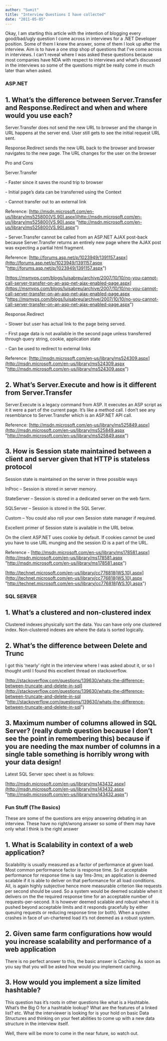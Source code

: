 ```yaml
---
author: "Sumit"
title: "Interview Questions I have collected"
date: "2011-05-05"
---
```


Okay, I am starting this article with the intention of blogging every good/bad/ugly question I come across in interviews for a .NET Developer position. Some of them I knew the answer, some of them I look up after the interview. Aim is to have a one stop shop of questions that I’ve come across in interviews. I can’t reveal where I was asked these questions because most companies have NDA with respect to interviews and what’s discussed in the interviews so some of the questions might be really come in much later than when asked.

### ASP.NET

## 1\. What’s the difference between Server.Transfer and Response.Redirect and when and where would you use each?

Server.Transfer does not send the new URL to browser and the change in URL happens at the server end. User still gets to see the initial request URL sent.

Response.Redirect sends the new URL back to the browser and browser navigates to the new page. The URL changes for the user on the browser

Pro and Cons

Server.Transfer

\- Faster since it saves the round trip to browser

\- Initial page’s data can be transferred using the Context

\- Cannot transfer out to an external link

Reference: [http://msdn.microsoft.com/en-us/library/ms525800(VS.90).aspx](http://msdn.microsoft.com/en-us/library/ms525800(VS.90).aspx "http://msdn.microsoft.com/en-us/library/ms525800(VS.90).aspx")

_\-_ Server.Transfer cannot be called from an ASP.NET AJAX post-back because Server.Transfer returns an entirely new page where the AJAX post was expecting a partial html fragment.

Reference: [http://forums.asp.net/p/1023949/1391157.aspx](http://forums.asp.net/p/1023949/1391157.aspx "http://forums.asp.net/p/1023949/1391157.aspx")

[https://msmvps.com/blogs/luisabreu/archive/2007/10/10/no-you-cannot-call-server-transfer-on-an-asp-net-ajax-enabled-page.aspx](https://msmvps.com/blogs/luisabreu/archive/2007/10/10/no-you-cannot-call-server-transfer-on-an-asp-net-ajax-enabled-page.aspx "https://msmvps.com/blogs/luisabreu/archive/2007/10/10/no-you-cannot-call-server-transfer-on-an-asp-net-ajax-enabled-page.aspx")

Response.Redirect

\- Slower but user has actual link to the page being served.

\- First page data is not available in the second page unless transferred through query string, cookie, application state

\- Can be used to redirect to external links

Reference: [http://msdn.microsoft.com/en-us/library/ms524309.aspx](http://msdn.microsoft.com/en-us/library/ms524309.aspx "http://msdn.microsoft.com/en-us/library/ms524309.aspx")

## 2\. What’s Server.Execute and how is it different from Server.Transfer

Server.Execute is a legacy command from ASP. It executes an ASP script as it it were a part of the current page. It’s like a method call. I don’t see any resemblance to Server.Transfer which is an ASP.NET API call.

Reference: [http://msdn.microsoft.com/en-us/library/ms525849.aspx](http://msdn.microsoft.com/en-us/library/ms525849.aspx "http://msdn.microsoft.com/en-us/library/ms525849.aspx")

## 3\. How is Session state maintained between a client and server given that HTTP is stateless protocol

Session state is maintained on the server in three possible ways

InProc – Session is stored in server memory.

StateServer – Session is stored in a dedicated server on the web farm.

SQLServer – Session is stored in the SQL Server.

Custom – You could also roll your own Session state manager if required.

Excellent primer of Session state is available in the URL below.

On the client ASP.NET uses cookie by default. If cookies cannot be used you have to use URL munging and the session ID is a part of the URL.

Reference - [http://msdn.microsoft.com/en-us/library/ms178581.aspx](http://msdn.microsoft.com/en-us/library/ms178581.aspx "http://msdn.microsoft.com/en-us/library/ms178581.aspx")

[http://technet.microsoft.com/en-us/library/cc776818(WS.10).aspx](http://technet.microsoft.com/en-us/library/cc776818(WS.10).aspx "http://technet.microsoft.com/en-us/library/cc776818(WS.10).aspx")

### SQL SERVER

## 1\. What’s a clustered and non-clustered index

Clustered indexes physically sort the data. You can have only one clustered index. Non-clustered indexes are where the data is sorted logically.

## 2\. What’s the difference between Delete and Trunc

I got this ‘nearly’ right in the interview where I was asked about it, or so I thought until I found this excellent thread on stackoverflow.

[http://stackoverflow.com/questions/139630/whats-the-difference-between-truncate-and-delete-in-sql](http://stackoverflow.com/questions/139630/whats-the-difference-between-truncate-and-delete-in-sql "http://stackoverflow.com/questions/139630/whats-the-difference-between-truncate-and-delete-in-sql")

## 3\. Maximum number of columns allowed in SQL Server? (really dumb question because I don’t see the point in remembering this) because if you are needing the max number of columns in a single table something is horribly wrong with your data design!

Latest SQL Server spec sheet is as follows:

[http://msdn.microsoft.com/en-us/library/ms143432.aspx](http://msdn.microsoft.com/en-us/library/ms143432.aspx "http://msdn.microsoft.com/en-us/library/ms143432.aspx")

### Fun Stuff (The Basics)

These are some of the questions are enjoy answering debating in an interview. These have no right/wrong answer so some of them may have only what I think is the right answer

## 1\. What is Scalability in context of a web application?

Scalability is usually measured as a factor of performance at given load. Most common performance factor is response time. So if acceptable performance for response time is say 1ms-3ms; an application is deemed scalable if it is able to deliver on that performance for all load conditions. All, is again highly subjective hence more measurable criterion like requests per second should be used. So a system would be deemed scalable when it delivers on the the required response time for an acceptable number of requests-per-second. It is however deemed scalable and robust when it is pushed beyond acceptable limits and it responds gracefully by either queuing requests or reducing response time (or both). When a system crashes in face of un-chartered load it’s not deemed as a robust system.

## 2\. Given same farm configurations how would you increase scalability and performance of a web application

There is no perfect answer to this, the basic answer is Caching. As soon as you say that you will be asked how would you implement caching.

## 3\. How would you implement a size limited hashtable?

This question has it’s roots in other questions like what is a Hashtable. What’s the Big O for a hashtable lookup? What are the features of a linked list? etc. What the interviewer is looking for is your hold on basic Data Structures and thinking on your feet abilities to come up with a new data structure in the interview itself.

Well, there will be more to come in the near future, so watch out.
